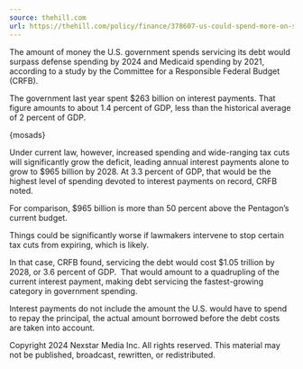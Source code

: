 ```yaml
---
source: thehill.com
url: https://thehill.com/policy/finance/378607-us-could-spend-more-on-servicing-debt-than-defense-by-2024-study/
---
```


The amount of money the U.S. government spends servicing its debt would surpass defense spending by 2024 and Medicaid spending by 2021, according to a study by the Committee for a Responsible Federal Budget (CRFB).

The government last year spent $263 billion on interest payments. That figure amounts to about 1.4 percent of GDP, less than the historical average of 2 percent of GDP.  

{mosads}

Under current law, however, increased spending and wide-ranging tax cuts will significantly grow the deficit, leading annual interest payments alone to grow to $965 billion by 2028. At 3.3 percent of GDP, that would be the highest level of spending devoted to interest payments on record, CRFB noted. 

For comparison, $965 billion is more than 50 percent above the Pentagon’s current budget.

Things could be significantly worse if lawmakers intervene to stop certain tax cuts from expiring, which is likely.

In that case, CRFB found, servicing the debt would cost $1.05 trillion by 2028, or 3.6 percent of GDP.  That would amount to a quadrupling of the current interest payment, making debt servicing the fastest-growing category in government spending.

Interest payments do not include the amount the U.S. would have to spend to repay the principal, the actual amount borrowed before the debt costs are taken into account.

Copyright 2024 Nexstar Media Inc. All rights reserved. This material may not be published, broadcast, rewritten, or redistributed.
